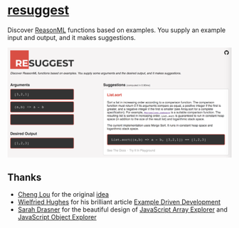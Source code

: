 # [resuggest](https://GuillaumeSalles.github.io/resuggest)

Discover [ReasonML](https://reasonml.github.io/) functions based on examples. You supply an example input and output, and it makes suggestions.

![resuggest screenshot](https://github.com/GuillaumeSalles/resuggest/blob/master/docs/example.png?raw=true)

## Thanks

* [Cheng Lou](https://twitter.com/_chenglou) for the original [idea](https://github.com/chenglou/reason-project-ideas#api-search-by-giving-example-input--output)
* [Wielfried Hughes](https://twitter.com/_wilfredh) for his brilliant article [Example Driven Development](http://www.wilfred.me.uk/blog/2016/07/30/example-driven-development/)
* [Sarah Drasner](https://twitter.com/sarah_edo) for the beautiful design of [JavaScript Array Explorer](https://sdras.github.io/array-explorer/) and [JavaScript Object Explorer](https://sdras.github.io/object-explorer/)
